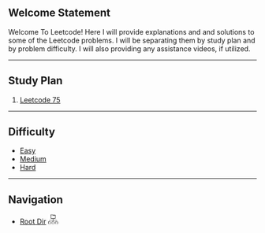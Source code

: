 ## Welcome Statement

Welcome To Leetcode! Here I will provide explanations and and solutions to some of the Leetcode problems. I will be separating them by study plan and by problem difficulty. I will also providing any assistance videos, if utilized. 

****
## Study Plan

1) [Leetcode 75](Leetcode_75.md)

****
## Difficulty

- [Easy](Easy/Index.html)
- [Medium](Medium/Index.html)
- [Hard](Hard/Index.html)

****
## Navigation

- [Root Dir](Study_Notes_2024/Leetcode/Index.md) <img src="Assets/root.png" alt="Root Dir Folder" style="width:20px;height:20px;">
